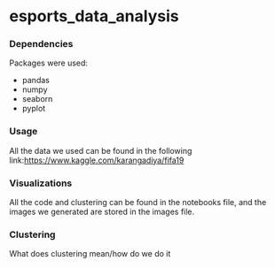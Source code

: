 # esports_data_analysis



### Dependencies ###
Packages were used:
* pandas
* numpy
* seaborn
* pyplot



### Usage ###
All the data we used can be found in the following link:https://www.kaggle.com/karangadiya/fifa19


### Visualizations ###
All the code and clustering can be found in the notebooks file, and the images we generated are stored in the images file.

### Clustering ###
What does clustering mean/how do we do it
